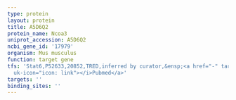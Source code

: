 ```yaml
---
type: protein
layout: protein
title: A5D6Q2
protein_name: Ncoa3
uniprot_accession: A5D6Q2
ncbi_gene_id: '17979'
organism: Mus musculus
function: target gene
tfs: 'Stat6,P52633,20852,TRED,inferred by curator,&ensp;<a href="-" target="_blank"><i
  uk-icon="icon: link"></i>Pubmed</a>'
targets: ''
binding_sites: ''
---
```

